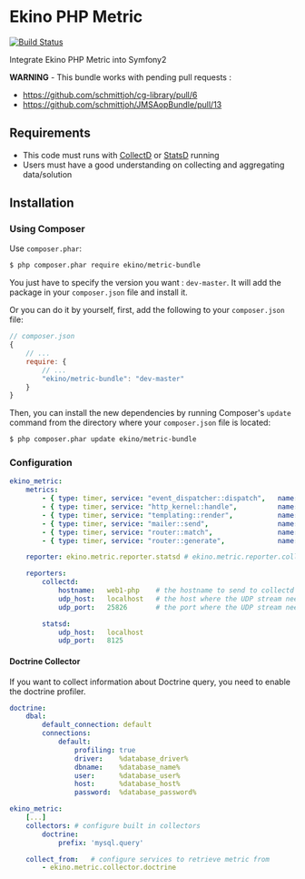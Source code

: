 Ekino PHP Metric
================

[![Build Status](https://secure.travis-ci.org/ekino/EkinoMetricBundle.png?branch=master)](http://travis-ci.org/ekino/EkinoMetricBundle)

Integrate Ekino PHP Metric into Symfony2

**WARNING** - This bundle works with pending pull requests :

* https://github.com/schmittjoh/cg-library/pull/6
* https://github.com/schmittjoh/JMSAopBundle/pull/13

## Requirements

* This code must runs with [CollectD](http://collectd.org/) or [StatsD](https://github.com/etsy/statsd/) running
* Users must have a good understanding on collecting and aggregating data/solution

## Installation

### Using Composer

Use `composer.phar`:

```bash
$ php composer.phar require ekino/metric-bundle
```
You just have to specify the version you want : `dev-master`.
It will add the package in your `composer.json` file and install it.

Or you can do it by yourself, first, add the following to your `composer.json` file:

```js
// composer.json
{
    // ...
    require: {
        // ...
        "ekino/metric-bundle": "dev-master"
    }
}
```

Then, you can install the new dependencies by running Composer's ``update``
command from the directory where your ``composer.json`` file is located:

```bash
$ php composer.phar update ekino/metric-bundle
```

### Configuration

```yaml
ekino_metric:
    metrics:
        - { type: timer, service: "event_dispatcher::dispatch",   name: "php.symfony.event_dispatcher.{arg0}" }
        - { type: timer, service: "http_kernel::handle",          name: "php.symfony.http_kernel.handle" }
        - { type: timer, service: "templating::render",           name: "php.symfony.twig.render.{arg0}" }
        - { type: timer, service: "mailer::send",                 name: "php.mailer.send" }
        - { type: timer, service: "router::match",                name: "php.symfony.router.match"}
        - { type: timer, service: "router::generate",             name: "php.symfony.router.generate.{arg0}"}

    reporter: ekino.metric.reporter.statsd # ekino.metric.reporter.collectd

    reporters:
        collectd:
            hostname:   web1-php    # the hostname to send to collectd
            udp_host:   localhost   # the host where the UDP stream need to be send
            udp_port:   25826       # the port where the UDP stream need to be send

        statsd:
            udp_host:   localhost
            udp_port:   8125
```

#### Doctrine Collector

If you want to collect information about Doctrine query, you need to enable the doctrine profiler.

```yaml
doctrine:
    dbal:
        default_connection: default
        connections:
            default:
                profiling: true
                driver:    %database_driver%
                dbname:    %database_name%
                user:      %database_user%
                host:      %database_host%
                password:  %database_password%

ekino_metric:
    [...]
    collectors: # configure built in collectors
        doctrine:
            prefix: 'mysql.query'

    collect_from:   # configure services to retrieve metric from
        - ekino.metric.collector.doctrine

```